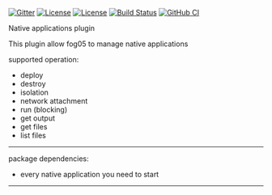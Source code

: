 <!-- # Copyright (c) 2014,2020 ADLINK Technology Inc.
#
# See the NOTICE file(s) distributed with this work for additional
# information regarding copyright ownership.
#
# This program and the accompanying materials are made available under the
# terms of the Eclipse Public License 2.0 which is available at
# http://www.eclipse.org/legal/epl-2.0, or the Apache License, Version 2.0
# which is available at https://www.apache.org/licenses/LICENSE-2.0.
#
# SPDX-License-Identifier: EPL-2.0 OR Apache-2.0
#
# Contributors: Gabriele Baldoni, ADLINK Technology Inc. - Base plugins set -->


[![Gitter](https://badges.gitter.im/atolab/fog05.svg)](https://gitter.im/atolab/fog05?utm_source=badge&utm_medium=badge&utm_campaign=pr-badge)
[![License](https://img.shields.io/badge/License-EPL%202.0-blue)](https://choosealicense.com/licenses/epl-2.0/)
[![License](https://img.shields.io/badge/License-Apache%202.0-blue.svg)](https://opensource.org/licenses/Apache-2.0)
[![Build Status](https://travis-ci.com/eclipse-fog05/fog05-hypervisor-native.svg?branch=master)](https://travis-ci.com/eclipse-fog05/fog05-hypervisor-native)
[![GitHub CI](https://github.com/eclipse-fog05/fog05-hypervisor-native/workflows/Rust/badge.svg?branch=rust-master)](https://github.com/eclipse-fog05/fog05-hypervisor-native/actions?query=workflow%3ARust)

Native applications plugin

This plugin allow fog05 to manage native applications

supported operation:
- deploy
- destroy
- isolation
- network attachment
- run (blocking)
- get output
- get files
- list files

---
package dependencies:

- every native application you need to start
---
